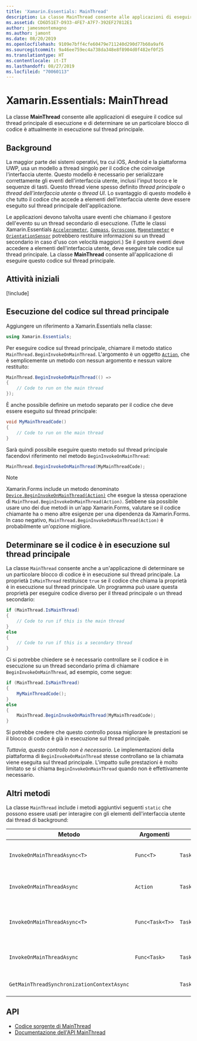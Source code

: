 ```yaml
---
title: 'Xamarin.Essentials: MainThread'
description: La classe MainThread consente alle applicazioni di eseguire il codice sul thread principale di esecuzione.
ms.assetid: CD6D51E7-D933-4FE7-A7F7-392EF27812E1
author: jamesmontemagno
ms.author: jamont
ms.date: 08/20/2019
ms.openlocfilehash: 9109e7bff4cfe60479e711240d290d77b60a9af6
ms.sourcegitcommit: 9a46ee759ec4a738da348e8f8904d0f482ef0f25
ms.translationtype: HT
ms.contentlocale: it-IT
ms.lasthandoff: 08/27/2019
ms.locfileid: "70060113"
---
```

# <a name="xamarinessentials-mainthread"></a>Xamarin.Essentials: MainThread

La classe **MainThread** consente alle applicazioni di eseguire il codice sul thread principale di esecuzione e di determinare se un particolare blocco di codice è attualmente in esecuzione sul thread principale.

## <a name="background"></a>Background

La maggior parte dei sistemi operativi, tra cui iOS, Android e la piattaforma UWP, usa un modello a thread singolo per il codice che coinvolge l'interfaccia utente. Questo modello è necessario per serializzare correttamente gli eventi dell'interfaccia utente, inclusi l'input tocco e le sequenze di tasti. Questo thread viene spesso definito _thread principale_ o _thread dell'interfaccia utente_ o _thread UI_. Lo svantaggio di questo modello è che tutto il codice che accede a elementi dell'interfaccia utente deve essere eseguito sul thread principale dell'applicazione. 

Le applicazioni devono talvolta usare eventi che chiamano il gestore dell'evento su un thread secondario di esecuzione. (Tutte le classi Xamarin.Essentials [`Accelerometer`](accelerometer.md), [`Compass`](compass.md), [`Gyroscope`](gyroscope.md), [`Magnetometer`](magnetometer.md) e [`OrientationSensor`](orientation-sensor.md) potrebbero restituire informazioni su un thread secondario in caso d'uso con velocità maggiori.) Se il gestore eventi deve accedere a elementi dell'interfaccia utente, deve eseguire tale codice sul thread principale. La classe **MainThread** consente all'applicazione di eseguire questo codice sul thread principale.

## <a name="get-started"></a>Attività iniziali

[!include[](~/essentials/includes/get-started.md)]

## <a name="running-code-on-the-main-thread"></a>Esecuzione del codice sul thread principale

Aggiungere un riferimento a Xamarin.Essentials nella classe:

```csharp
using Xamarin.Essentials;
```

Per eseguire codice sul thread principale, chiamare il metodo statico `MainThread.BeginInvokeOnMainThread`. L'argomento è un oggetto [`Action`](xref:System.Action), che è semplicemente un metodo con nessun argomento e nessun valore restituito:

```csharp
MainThread.BeginInvokeOnMainThread(() =>
{
    // Code to run on the main thread
});
```

È anche possibile definire un metodo separato per il codice che deve essere eseguito sul thread principale:

```csharp
void MyMainThreadCode()
{
    // Code to run on the main thread
}
```

Sarà quindi possibile eseguire questo metodo sul thread principale facendovi riferimento nel metodo `BeginInvokeOnMainThread`:

```csharp
MainThread.BeginInvokeOnMainThread(MyMainThreadCode);
```

> [!NOTE]
> Xamarin.Forms include un metodo denominato [`Device.BeginInvokeOnMainThread(Action)`](https://docs.microsoft.com/dotnet/api/xamarin.forms.device.begininvokeonmainthread)
> che esegue la stessa operazione di `MainThread.BeginInvokeOnMainThread(Action)`. Sebbene sia possibile usare uno dei due metodi in un'app Xamarin.Forms, valutare se il codice chiamante ha o meno altre esigenze per una dipendenza da Xamarin.Forms. In caso negativo, `MainThread.BeginInvokeOnMainThread(Action)` è probabilmente un'opzione migliore.

## <a name="determining-if-code-is-running-on-the-main-thread"></a>Determinare se il codice è in esecuzione sul thread principale

La classe `MainThread` consente anche a un'applicazione di determinare se un particolare blocco di codice è in esecuzione sul thread principale. La proprietà `IsMainThread` restituisce `true` se il codice che chiama la proprietà è in esecuzione sul thread principale. Un programma può usare questa proprietà per eseguire codice diverso per il thread principale o un thread secondario:

```csharp
if (MainThread.IsMainThread)
{
    // Code to run if this is the main thread
}
else
{
    // Code to run if this is a secondary thread
}
```

Ci si potrebbe chiedere se è necessario controllare se il codice è in esecuzione su un thread secondario prima di chiamare `BeginInvokeOnMainThread`, ad esempio, come segue:

```csharp
if (MainThread.IsMainThread)
{
    MyMainThreadCode();
}
else
{
    MainThread.BeginInvokeOnMainThread(MyMainThreadCode);
}
```

Si potrebbe credere che questo controllo possa migliorare le prestazioni se il blocco di codice è già in esecuzione sul thread principale.

_Tuttavia, questo controllo non è necessario._ Le implementazioni della piattaforma di `BeginInvokeOnMainThread` stesse controllano se la chiamata viene eseguita sul thread principale. L'impatto sulle prestazioni è molto limitato se si chiama `BeginInvokeOnMainThread` quando non è effettivamente necessario.

## <a name="additional-methods"></a>Altri metodi

La classe `MainThread` include i metodi aggiuntivi seguenti `static` che possono essere usati per interagire con gli elementi dell'interfaccia utente dai thread di background:

| Metodo | Argomenti | Restituisce | Scopo |
|---|---|---|---|
| `InvokeOnMainThreadAsync<T>` | `Func<T>` | `Task<T>` | Richiama un oggetto `Func<T>` sul thread principale e ne attende il completamento. |
| `InvokeOnMainThreadAsync` | `Action` | `Task` | Richiama un oggetto `Action` sul thread principale e ne attende il completamento. |
| `InvokeOnMainThreadAsync<T>`| `Func<Task<T>>` | `Task<T>` | Richiama un oggetto `Func<Task<T>>` sul thread principale e ne attende il completamento. |
| `InvokeOnMainThreadAsync` | `Func<Task>` | `Task` | Richiama un oggetto `Func<Task>` sul thread principale e ne attende il completamento. |
| `GetMainThreadSynchronizationContextAsync` | | `Task<SynchronizationContext>` | Restituisce l'oggetto `SynchronizationContext` per il thread principale. |

## <a name="api"></a>API

- [Codice sorgente di MainThread](https://github.com/xamarin/Essentials/tree/master/Xamarin.Essentials/MainThread)
- [Documentazione dell'API MainThread](xref:Xamarin.Essentials.MainThread)
